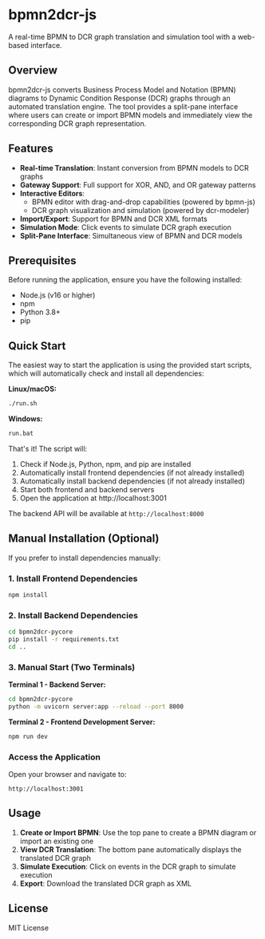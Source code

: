 <!--
 * @Author: Yue Zhou
 * @Date: 2025-10-22 22:59:45
 * @LastEditors: Yue Zhou
 * @LastEditTime: 2025-10-22 23:09:40
-->
# bpmn2dcr-js

A real-time BPMN to DCR graph translation and simulation tool with a web-based interface.

## Overview

bpmn2dcr-js converts Business Process Model and Notation (BPMN) diagrams to Dynamic Condition Response (DCR) graphs through an automated translation engine. The tool provides a split-pane interface where users can create or import BPMN models and immediately view the corresponding DCR graph representation.

## Features

- **Real-time Translation**: Instant conversion from BPMN models to DCR graphs
- **Gateway Support**: Full support for XOR, AND, and OR gateway patterns
- **Interactive Editors**:
  - BPMN editor with drag-and-drop capabilities (powered by bpmn-js)
  - DCR graph visualization and simulation (powered by dcr-modeler)
- **Import/Export**: Support for BPMN and DCR XML formats
- **Simulation Mode**: Click events to simulate DCR graph execution
- **Split-Pane Interface**: Simultaneous view of BPMN and DCR models

## Prerequisites

Before running the application, ensure you have the following installed:

- Node.js (v16 or higher)
- npm
- Python 3.8+
- pip

## Quick Start

The easiest way to start the application is using the provided start scripts, which will automatically check and install all dependencies:

**Linux/macOS:**
```bash
./run.sh
```

**Windows:**
```cmd
run.bat
```

That's it! The script will:
1. Check if Node.js, Python, npm, and pip are installed
2. Automatically install frontend dependencies (if not already installed)
3. Automatically install backend dependencies (if not already installed)
4. Start both frontend and backend servers
5. Open the application at http://localhost:3001

The backend API will be available at `http://localhost:8000`

## Manual Installation (Optional)

If you prefer to install dependencies manually:

### 1. Install Frontend Dependencies

```bash
npm install
```

### 2. Install Backend Dependencies

```bash
cd bpmn2dcr-pycore
pip install -r requirements.txt
cd ..
```

### 3. Manual Start (Two Terminals)

**Terminal 1 - Backend Server:**

```bash
cd bpmn2dcr-pycore
python -m uvicorn server:app --reload --port 8000
```

**Terminal 2 - Frontend Development Server:**

```bash
npm run dev
```

### Access the Application

Open your browser and navigate to:

```
http://localhost:3001
```

## Usage

1. **Create or Import BPMN**: Use the top pane to create a BPMN diagram or import an existing one
2. **View DCR Translation**: The bottom pane automatically displays the translated DCR graph
3. **Simulate Execution**: Click on events in the DCR graph to simulate execution
4. **Export**: Download the translated DCR graph as XML

## License

MIT License
